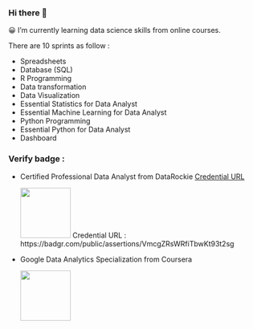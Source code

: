 ### Hi there 👋
😀 I’m currently learning data science skills from online courses.

There are 10 sprints as follow : 

- Spreadsheets
- Database (SQL)
- R Programming
- Data transformation
- Data Visualization
- Essential Statistics for Data Analyst
- Essential Machine Learning for Data Analyst
- Python Programming
- Essential Python for Data Analyst
- Dashboard

### Verify badge :
- Certified Professional Data Analyst from DataRockie [Credential URL](https://badgr.com/public/assertions/VmcgZRsWRfiTbwKt93t2sg)

  <img src="https://github.com/wuttikornG/badges/blob/main/Certified%20Professional%20Data%20Analyst%20Digital%20Badge.png" width="100" height="100" />
  Credential URL : https://badgr.com/public/assertions/VmcgZRsWRfiTbwKt93t2sg

- Google Data Analytics Specialization from Coursera

  <img src="https://github.com/wuttikornG/badges/blob/main/google-data-analytics-certificate.2.png" width="100" height="100" />
  <!--Credential URL : https://www.coursera.org/account/accomplishments/specialization/certificate/9WMFQ632V8QQ-->
